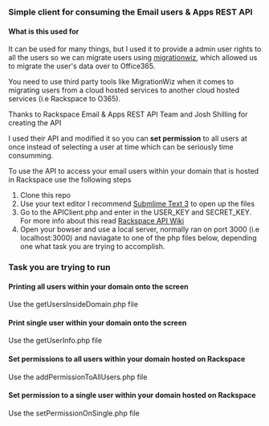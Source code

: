 ### Simple client for consuming the Email users & Apps REST API

#### What is this used for 

It can be used for many things, but I used it to provide a admin user rights to all the users so we can migrate users using [migrationwiz](http://www.bittitan.com/products/migrationwiz), which allowed us to migrate the user's data over to Office365. 

You need to use third party tools like MigrationWiz when it comes to migrating users from a cloud hosted services to another cloud hosted services (i.e Rackspace to O365). 

Thanks to Rackspace Email & Apps REST API Team and Josh Shilling for creating the API

I used their API and modified it so you can **set permission** to all users at once instead of selecting a user at time which can be seriously time consumming. 

To use the API to access your email users within your domain that is hosted in Rackspace use the following steps 

1. Clone this repo 
2. Use your text editor I recommend [Submlime Text 3](http://www.sublimetext.com/3) to open up the files
3. Go to the APIClient.php and enter in the USER_KEY and SECRET_KEY. For more info about this read [Rackspace API Wiki](http://api-wiki.apps.rackspace.com/api-wiki/index.php/Main_Page#URL)
4. Open your bowser and use a local server, normally ran on port 3000 (i.e localhost:3000) and naviagate to one of the php files below, depending one what task you are trying to accomplish.

### Task you are trying to run

#### Printing all users within your domain onto the screen 

Use the getUsersInsideDomain.php file

#### Print single user within your domain onto the screen 

Use the getUserInfo.php file

#### Set permissions to all users within your domain hosted on Rackspace 

Use the addPermissionToAllUsers.php file 

#### Set permission to a single user within your domain hosted on Rackspace 

Use the setPermissionOnSingle.php file


